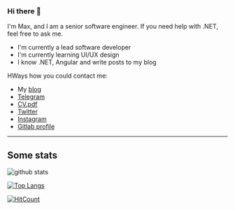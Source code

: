 ### Hi there 👋

I'm Max, and I am a senior software engineer. If you need help with .NET, feel free to ask me.

- I'm currently a lead software developer
- I'm currently learning UI/UX design
- I know .NET, Angular and write posts to my blog

HWays how you could contact me:

- My [blog](https://maximgorbatyuk.github.io/blog/)
- [Telegram](https://t.me/maximgorbatyuk)
- [CV.pdf](https://maximgorbatyuk.github.io/pdf/Maxim_gorbatyuk_CV.pdf)
- [Twitter](https://twitter.com/GorbatyukMaxim)
- [Instagram](https://www.instagram.com/maxim.gorbatyuk/)
- [Gitlab profile](https://gitlab.com/maximgorbatyuk)

---

## Some stats

![github stats](https://github-readme-stats.vercel.app/api?username=maximgorbatyuk&show_icons=true)

[![Top Langs](https://github-readme-stats.vercel.app/api/top-langs/?username=maximgorbatyuk)](https://github.com/maximgorbatyuk/)

[![HitCount](http://hits.dwyl.com/maximgorbatyuk/maximgorbatyuk.svg)](http://hits.dwyl.com/maximgorbatyuk/maximgorbatyuk)
